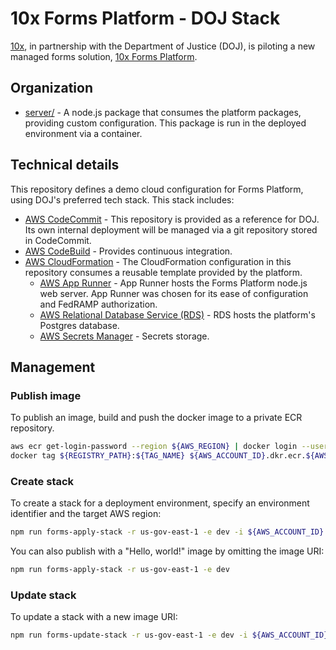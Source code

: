 # 10x Forms Platform - DOJ Stack

[10x](https://10x.gsa.gov/), in partnership with the Department of Justice (DOJ), is piloting a new managed forms solution, [10x Forms Platform](https://github.com/GSA-TTS/forms).

## Organization

- [server/](./server) - A node.js package that consumes the platform packages, providing custom configuration. This package is run in the deployed environment via a container.

## Technical details

This repository defines a demo cloud configuration for Forms Platform, using DOJ's preferred tech stack. This stack includes:

- [AWS CodeCommit](https://aws.amazon.com/codecommit/) - This repository is provided as a reference for DOJ. Its own internal deployment will be managed via a git repository stored in CodeCommit.
- [AWS CodeBuild](https://aws.amazon.com/codebuild/) - Provides continuous integration.
- [AWS CloudFormation](https://docs.aws.amazon.com/cloudformation/) - The CloudFormation configuration in this repository consumes a reusable template provided by the platform.
  - [AWS App Runner](https://aws.amazon.com/apprunner/) - App Runner hosts the Forms Platform node.js web server. App Runner was chosen for its ease of configuration and FedRAMP authorization.
  - [AWS Relational Database Service (RDS)](https://aws.amazon.com/rds/) - RDS hosts the platform's Postgres database.
  - [AWS Secrets Manager](https://aws.amazon.com/secrets-manager/) - Secrets storage.

## Management

### Publish image

To publish an image, build and push the docker image to a private ECR repository.

```bash
aws ecr get-login-password --region ${AWS_REGION} | docker login --username AWS --password-stdin ${AWS_ACCOUNT_ID}.dkr.ecr.${AWS_REGION}.amazonaws.com
docker tag ${REGISTRY_PATH}:${TAG_NAME} ${AWS_ACCOUNT_ID}.dkr.ecr.${AWS_REGION}.amazonaws.com/${ECR_REPOSITORY}:${TAG_NAME}
```

### Create stack

To create a stack for a deployment environment, specify an environment identifier and the target AWS region:

```bash
npm run forms-apply-stack -r us-gov-east-1 -e dev -i ${AWS_ACCOUNT_ID}.dkr.ecr.${AWS_REGION}.amazonaws.com/${ECR_REPOSITORY}:${TAG_NAME}
```

You can also publish with a "Hello, world!" image by omitting the image URI:

```bash
npm run forms-apply-stack -r us-gov-east-1 -e dev
```

### Update stack

To update a stack with a new image URI:

```bash
npm run forms-update-stack -r us-gov-east-1 -e dev -i ${AWS_ACCOUNT_ID}.dkr.ecr.${AWS_REGION}.amazonaws.com/${ECR_REPOSITORY}:${TAG_NAME}
```
